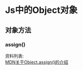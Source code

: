 # Js中的Object对象

## 对象方法

### assign()

资料列表:	
[MDN关于Object.assign()的介绍](https://developer.mozilla.org/zh-CN/docs/Web/JavaScript/Reference/Global_Objects/Object/assign)